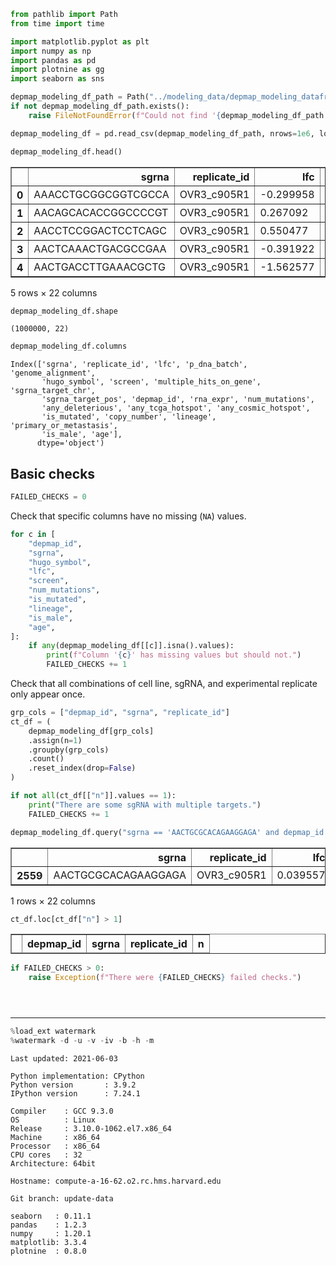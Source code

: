 ```python
from pathlib import Path
from time import time

import matplotlib.pyplot as plt
import numpy as np
import pandas as pd
import plotnine as gg
import seaborn as sns
```

```python
depmap_modeling_df_path = Path("../modeling_data/depmap_modeling_dataframe.csv")
if not depmap_modeling_df_path.exists():
    raise FileNotFoundError(f"Could not find '{depmap_modeling_df_path.as_posix()}'")
```

```python
depmap_modeling_df = pd.read_csv(depmap_modeling_df_path, nrows=1e6, low_memory=False)
```

```python
depmap_modeling_df.head()
```

<div>
<style scoped>
    .dataframe tbody tr th:only-of-type {
        vertical-align: middle;
    }

    .dataframe tbody tr th {
        vertical-align: top;
    }

    .dataframe thead th {
        text-align: right;
    }
</style>
<table border="1" class="dataframe">
  <thead>
    <tr style="text-align: right;">
      <th></th>
      <th>sgrna</th>
      <th>replicate_id</th>
      <th>lfc</th>
      <th>p_dna_batch</th>
      <th>genome_alignment</th>
      <th>hugo_symbol</th>
      <th>screen</th>
      <th>multiple_hits_on_gene</th>
      <th>sgrna_target_chr</th>
      <th>sgrna_target_pos</th>
      <th>...</th>
      <th>num_mutations</th>
      <th>any_deleterious</th>
      <th>any_tcga_hotspot</th>
      <th>any_cosmic_hotspot</th>
      <th>is_mutated</th>
      <th>copy_number</th>
      <th>lineage</th>
      <th>primary_or_metastasis</th>
      <th>is_male</th>
      <th>age</th>
    </tr>
  </thead>
  <tbody>
    <tr>
      <th>0</th>
      <td>AAACCTGCGGCGGTCGCCA</td>
      <td>OVR3_c905R1</td>
      <td>-0.299958</td>
      <td>CRISPR_C6596666.sample</td>
      <td>chr8_66505451_-</td>
      <td>VXN</td>
      <td>sanger</td>
      <td>True</td>
      <td>8</td>
      <td>66505451</td>
      <td>...</td>
      <td>0</td>
      <td>NaN</td>
      <td>NaN</td>
      <td>NaN</td>
      <td>False</td>
      <td>0.847995</td>
      <td>ovary</td>
      <td>metastasis</td>
      <td>False</td>
      <td>60</td>
    </tr>
    <tr>
      <th>1</th>
      <td>AACAGCACACCGGCCCCGT</td>
      <td>OVR3_c905R1</td>
      <td>0.267092</td>
      <td>CRISPR_C6596666.sample</td>
      <td>chrX_156009834_-</td>
      <td>IL9R</td>
      <td>sanger</td>
      <td>True</td>
      <td>X</td>
      <td>156009834</td>
      <td>...</td>
      <td>0</td>
      <td>NaN</td>
      <td>NaN</td>
      <td>NaN</td>
      <td>False</td>
      <td>0.700605</td>
      <td>ovary</td>
      <td>metastasis</td>
      <td>False</td>
      <td>60</td>
    </tr>
    <tr>
      <th>2</th>
      <td>AACCTCCGGACTCCTCAGC</td>
      <td>OVR3_c905R1</td>
      <td>0.550477</td>
      <td>CRISPR_C6596666.sample</td>
      <td>chr7_39609658_-</td>
      <td>YAE1</td>
      <td>sanger</td>
      <td>True</td>
      <td>7</td>
      <td>39609658</td>
      <td>...</td>
      <td>0</td>
      <td>NaN</td>
      <td>NaN</td>
      <td>NaN</td>
      <td>False</td>
      <td>0.934918</td>
      <td>ovary</td>
      <td>metastasis</td>
      <td>False</td>
      <td>60</td>
    </tr>
    <tr>
      <th>3</th>
      <td>AACTCAAACTGACGCCGAA</td>
      <td>OVR3_c905R1</td>
      <td>-0.391922</td>
      <td>CRISPR_C6596666.sample</td>
      <td>chr1_117623388_-</td>
      <td>TENT5C</td>
      <td>sanger</td>
      <td>True</td>
      <td>1</td>
      <td>117623388</td>
      <td>...</td>
      <td>0</td>
      <td>NaN</td>
      <td>NaN</td>
      <td>NaN</td>
      <td>False</td>
      <td>1.352975</td>
      <td>ovary</td>
      <td>metastasis</td>
      <td>False</td>
      <td>60</td>
    </tr>
    <tr>
      <th>4</th>
      <td>AACTGACCTTGAAACGCTG</td>
      <td>OVR3_c905R1</td>
      <td>-1.562577</td>
      <td>CRISPR_C6596666.sample</td>
      <td>chr16_66933623_+</td>
      <td>CIAO2B</td>
      <td>sanger</td>
      <td>True</td>
      <td>16</td>
      <td>66933623</td>
      <td>...</td>
      <td>0</td>
      <td>NaN</td>
      <td>NaN</td>
      <td>NaN</td>
      <td>False</td>
      <td>1.259171</td>
      <td>ovary</td>
      <td>metastasis</td>
      <td>False</td>
      <td>60</td>
    </tr>
  </tbody>
</table>
<p>5 rows × 22 columns</p>
</div>

```python
depmap_modeling_df.shape
```

    (1000000, 22)

```python
depmap_modeling_df.columns
```

    Index(['sgrna', 'replicate_id', 'lfc', 'p_dna_batch', 'genome_alignment',
           'hugo_symbol', 'screen', 'multiple_hits_on_gene', 'sgrna_target_chr',
           'sgrna_target_pos', 'depmap_id', 'rna_expr', 'num_mutations',
           'any_deleterious', 'any_tcga_hotspot', 'any_cosmic_hotspot',
           'is_mutated', 'copy_number', 'lineage', 'primary_or_metastasis',
           'is_male', 'age'],
          dtype='object')

## Basic checks

```python
FAILED_CHECKS = 0
```

Check that specific columns have no missing (`NA`) values.

```python
for c in [
    "depmap_id",
    "sgrna",
    "hugo_symbol",
    "lfc",
    "screen",
    "num_mutations",
    "is_mutated",
    "lineage",
    "is_male",
    "age",
]:
    if any(depmap_modeling_df[[c]].isna().values):
        print(f"Column '{c}' has missing values but should not.")
        FAILED_CHECKS += 1
```

Check that all combinations of cell line, sgRNA, and experimental replicate only appear once.

```python
grp_cols = ["depmap_id", "sgrna", "replicate_id"]
ct_df = (
    depmap_modeling_df[grp_cols]
    .assign(n=1)
    .groupby(grp_cols)
    .count()
    .reset_index(drop=False)
)

if not all(ct_df[["n"]].values == 1):
    print("There are some sgRNA with multiple targets.")
    FAILED_CHECKS += 1
```

```python
depmap_modeling_df.query("sgrna == 'AACTGCGCACAGAAGGAGA' and depmap_id == 'ACH-000001'")
```

<div>
<style scoped>
    .dataframe tbody tr th:only-of-type {
        vertical-align: middle;
    }

    .dataframe tbody tr th {
        vertical-align: top;
    }

    .dataframe thead th {
        text-align: right;
    }
</style>
<table border="1" class="dataframe">
  <thead>
    <tr style="text-align: right;">
      <th></th>
      <th>sgrna</th>
      <th>replicate_id</th>
      <th>lfc</th>
      <th>p_dna_batch</th>
      <th>genome_alignment</th>
      <th>hugo_symbol</th>
      <th>screen</th>
      <th>multiple_hits_on_gene</th>
      <th>sgrna_target_chr</th>
      <th>sgrna_target_pos</th>
      <th>...</th>
      <th>num_mutations</th>
      <th>any_deleterious</th>
      <th>any_tcga_hotspot</th>
      <th>any_cosmic_hotspot</th>
      <th>is_mutated</th>
      <th>copy_number</th>
      <th>lineage</th>
      <th>primary_or_metastasis</th>
      <th>is_male</th>
      <th>age</th>
    </tr>
  </thead>
  <tbody>
    <tr>
      <th>2559</th>
      <td>AACTGCGCACAGAAGGAGA</td>
      <td>OVR3_c905R1</td>
      <td>0.039557</td>
      <td>CRISPR_C6596666.sample</td>
      <td>chr16_72058351_+</td>
      <td>HP</td>
      <td>sanger</td>
      <td>True</td>
      <td>16</td>
      <td>72058351</td>
      <td>...</td>
      <td>0</td>
      <td>NaN</td>
      <td>NaN</td>
      <td>NaN</td>
      <td>False</td>
      <td>0.71174</td>
      <td>ovary</td>
      <td>metastasis</td>
      <td>False</td>
      <td>60</td>
    </tr>
  </tbody>
</table>
<p>1 rows × 22 columns</p>
</div>

```python
ct_df.loc[ct_df["n"] > 1]
```

<div>
<style scoped>
    .dataframe tbody tr th:only-of-type {
        vertical-align: middle;
    }

    .dataframe tbody tr th {
        vertical-align: top;
    }

    .dataframe thead th {
        text-align: right;
    }
</style>
<table border="1" class="dataframe">
  <thead>
    <tr style="text-align: right;">
      <th></th>
      <th>depmap_id</th>
      <th>sgrna</th>
      <th>replicate_id</th>
      <th>n</th>
    </tr>
  </thead>
  <tbody>
  </tbody>
</table>
</div>

```python
if FAILED_CHECKS > 0:
    raise Exception(f"There were {FAILED_CHECKS} failed checks.")
```

```python

```

```python

```

```python

```

---

```python
%load_ext watermark
%watermark -d -u -v -iv -b -h -m
```

    Last updated: 2021-06-03

    Python implementation: CPython
    Python version       : 3.9.2
    IPython version      : 7.24.1

    Compiler    : GCC 9.3.0
    OS          : Linux
    Release     : 3.10.0-1062.el7.x86_64
    Machine     : x86_64
    Processor   : x86_64
    CPU cores   : 32
    Architecture: 64bit

    Hostname: compute-a-16-62.o2.rc.hms.harvard.edu

    Git branch: update-data

    seaborn   : 0.11.1
    pandas    : 1.2.3
    numpy     : 1.20.1
    matplotlib: 3.3.4
    plotnine  : 0.8.0

```python

```
